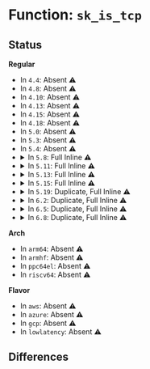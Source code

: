 # Function: <code>sk_is_tcp</code>

## Status
<b>Regular</b>
<ul>
<li>
In <code>4.4</code>: Absent ⚠️
</li>
<li>
In <code>4.8</code>: Absent ⚠️
</li>
<li>
In <code>4.10</code>: Absent ⚠️
</li>
<li>
In <code>4.13</code>: Absent ⚠️
</li>
<li>
In <code>4.15</code>: Absent ⚠️
</li>
<li>
In <code>4.18</code>: Absent ⚠️
</li>
<li>
In <code>5.0</code>: Absent ⚠️
</li>
<li>
In <code>5.3</code>: Absent ⚠️
</li>
<li>
In <code>5.4</code>: Absent ⚠️
</li>
<li>
<details>
<summary>In <code>5.8</code>: Full Inline ⚠️</summary>

**Collision:** Unique Static

**Inline:** Full

**Transformation:** False

**Instances:**

```
In net/core/sock_map.c (ffffffff81a4df7b)
Location: net/core/sock_map.c:534
Inline: True
Inline callers:
  - net/core/sock_map.c:bpf_msg_redirect_hash
  - net/core/sock_map.c:bpf_sk_redirect_hash
  - net/core/sock_map.c:bpf_sock_hash_update
  - net/core/sock_map.c:sock_hash_update_elem
  - net/core/sock_map.c:sock_hash_update_elem
  - net/core/sock_map.c:sock_hash_update_common
  - net/core/sock_map.c:bpf_msg_redirect_map
  - net/core/sock_map.c:bpf_sk_redirect_map
  - net/core/sock_map.c:bpf_sock_map_update
  - net/core/sock_map.c:sock_map_update_elem
  - net/core/sock_map.c:sock_map_update_elem
  - net/core/sock_map.c:sock_map_update_common
```
</details>
</li>
<li>
<details>
<summary>In <code>5.11</code>: Full Inline ⚠️</summary>

**Collision:** Unique Static

**Inline:** Full

**Transformation:** False

**Instances:**

```
In net/core/sock_map.c (ffffffff81a53f6b)
Location: net/core/sock_map.c:533
Inline: True
Inline callers:
  - net/core/sock_map.c:bpf_msg_redirect_hash
  - net/core/sock_map.c:bpf_sk_redirect_hash
  - net/core/sock_map.c:bpf_sock_hash_update
  - net/core/sock_map.c:sock_hash_update_common
  - net/core/sock_map.c:bpf_msg_redirect_map
  - net/core/sock_map.c:bpf_sk_redirect_map
  - net/core/sock_map.c:bpf_sock_map_update
  - net/core/sock_map.c:sock_map_update_elem
  - net/core/sock_map.c:sock_map_update_elem
  - net/core/sock_map.c:sock_map_update_elem_sys
  - net/core/sock_map.c:sock_map_update_elem_sys
  - net/core/sock_map.c:sock_map_update_common
```
</details>
</li>
<li>
<details>
<summary>In <code>5.13</code>: Full Inline ⚠️</summary>

**Collision:** Unique Static

**Inline:** Full

**Transformation:** False

**Instances:**

```
In net/core/sock_map.c (ffffffff81a4fa7b)
Location: net/core/sock_map.c:524
Inline: True
Inline callers:
  - net/core/sock_map.c:bpf_msg_redirect_hash
  - net/core/sock_map.c:bpf_sk_redirect_hash
  - net/core/sock_map.c:bpf_msg_redirect_map
  - net/core/sock_map.c:bpf_sk_redirect_map
  - net/core/sock_map.c:sock_map_update_elem
  - net/core/sock_map.c:sock_map_update_elem_sys
  - net/core/sock_map.c:sock_map_link
```
</details>
</li>
<li>
<details>
<summary>In <code>5.15</code>: Full Inline ⚠️</summary>

**Collision:** Unique Static

**Inline:** Full

**Transformation:** False

**Instances:**

```
In net/core/sock_map.c (ffffffff81b0874b)
Location: net/core/sock_map.c:524
Inline: True
Inline callers:
  - net/core/sock_map.c:bpf_msg_redirect_hash
  - net/core/sock_map.c:bpf_sk_redirect_hash
  - net/core/sock_map.c:bpf_msg_redirect_map
  - net/core/sock_map.c:bpf_sk_redirect_map
  - net/core/sock_map.c:sock_map_update_elem
  - net/core/sock_map.c:sock_map_update_elem_sys
```
</details>
</li>
<li>
<details>
<summary>In <code>5.19</code>: Duplicate, Full Inline ⚠️</summary>

**Collision:** Static Duplication

**Inline:** Full

**Transformation:** False

**Instances:**

```
In net/core/sock.c (ffffffff81bebfd1)
Location: include/net/sock.h:2743
Inline: True
Inline callers:
  - net/core/sock.c:sk_setup_caps
  - net/core/sock.c:sock_setsockopt
  - net/core/sock.c:sock_set_timestamping
```
```
In net/core/skbuff.c (ffffffff81bf9e1e)
Location: include/net/sock.h:2743
Inline: True
Inline callers:
  - net/core/skbuff.c:__skb_tstamp_tx
  - net/core/skbuff.c:__skb_complete_tx_timestamp
```
```
In net/core/filter.c (ffffffff81c4bc68)
Location: include/net/sock.h:2743
Inline: True
Inline callers:
  - net/core/filter.c:bpf_sk_lookup_assign
```
```
In net/core/sock_map.c (ffffffff81c8e6ec)
Location: include/net/sock.h:2743
Inline: True
Inline callers:
  - net/core/sock_map.c:bpf_msg_redirect_hash
  - net/core/sock_map.c:bpf_sk_redirect_hash
  - net/core/sock_map.c:bpf_msg_redirect_map
  - net/core/sock_map.c:bpf_sk_redirect_map
  - net/core/sock_map.c:sock_map_update_elem
  - net/core/sock_map.c:sock_map_update_elem_sys
```
</details>
</li>
<li>
<details>
<summary>In <code>6.2</code>: Duplicate, Full Inline ⚠️</summary>

**Collision:** Static Duplication

**Inline:** Full

**Transformation:** False

**Instances:**

```
In net/core/sock.c (ffffffff81d989a1)
Location: include/net/sock.h:2789
Inline: True
Inline callers:
  - net/core/sock.c:sk_setup_caps
  - net/core/sock.c:sk_setsockopt
  - net/core/sock.c:sock_set_timestamping
```
```
In net/core/skbuff.c (ffffffff81da8ced)
Location: include/net/sock.h:2789
Inline: True
Inline callers:
  - net/core/skbuff.c:__skb_tstamp_tx
  - net/core/skbuff.c:__skb_complete_tx_timestamp
```
```
In net/core/filter.c (ffffffff81dfbc98)
Location: include/net/sock.h:2789
Inline: True
Inline callers:
  - net/core/filter.c:bpf_sk_lookup_assign
```
```
In net/core/sock_map.c (ffffffff81e49acc)
Location: include/net/sock.h:2789
Inline: True
Inline callers:
  - net/core/sock_map.c:bpf_msg_redirect_hash
  - net/core/sock_map.c:bpf_sk_redirect_hash
  - net/core/sock_map.c:bpf_msg_redirect_map
  - net/core/sock_map.c:bpf_sk_redirect_map
  - net/core/sock_map.c:sock_map_update_elem
  - net/core/sock_map.c:sock_map_update_elem_sys
```
</details>
</li>
<li>
<details>
<summary>In <code>6.5</code>: Duplicate, Full Inline ⚠️</summary>

**Collision:** Static Duplication

**Inline:** Full

**Transformation:** False

**Instances:**

```
In net/core/sock.c (ffffffff81e0816b)
Location: include/net/sock.h:2777
Inline: True
Inline callers:
  - net/core/sock.c:sk_setup_caps
  - net/core/sock.c:sk_setsockopt
  - net/core/sock.c:sock_set_timestamping
```
```
In net/core/skbuff.c (ffffffff81e19ded)
Location: include/net/sock.h:2777
Inline: True
Inline callers:
  - net/core/skbuff.c:__skb_tstamp_tx
  - net/core/skbuff.c:__skb_complete_tx_timestamp
```
```
In net/core/filter.c (ffffffff81e6cb7d)
Location: include/net/sock.h:2777
Inline: True
Inline callers:
  - net/core/filter.c:bpf_sk_lookup_assign
```
```
In net/core/sock_map.c (ffffffff81ea518c)
Location: include/net/sock.h:2777
Inline: True
Inline callers:
  - net/core/sock_map.c:bpf_msg_redirect_hash
  - net/core/sock_map.c:bpf_sk_redirect_hash
  - net/core/sock_map.c:bpf_msg_redirect_map
  - net/core/sock_map.c:bpf_sk_redirect_map
  - net/core/sock_map.c:sock_map_update_elem
  - net/core/sock_map.c:sock_map_update_elem_sys
```
```
In net/ipv4/ip_output.c (ffffffff81efc0c4)
Location: include/net/sock.h:2777
Inline: True
Inline callers:
  - net/ipv4/ip_output.c:__ip_make_skb
  - net/ipv4/ip_output.c:__ip_queue_xmit
```
```
In net/ipv4/raw.c (0)
Location: include/net/sock.h:2777
Inline: True
```
```
In net/ipv4/igmp.c (0)
Location: include/net/sock.h:2777
Inline: True
```
```
In net/ipv4/ipmr.c (0)
Location: include/net/sock.h:2777
Inline: True
```
```
In net/ipv4/tcp_bpf.c (ffffffff81f87e21)
Location: include/net/sock.h:2777
Inline: True
Inline callers:
  - net/ipv4/tcp_bpf.c:tcp_eat_skb
```
```
In net/xfrm/xfrm_output.c (0)
Location: include/net/sock.h:2777
Inline: True
```
</details>
</li>
<li>
<details>
<summary>In <code>6.8</code>: Duplicate, Full Inline ⚠️</summary>

**Collision:** Static Duplication

**Inline:** Full

**Transformation:** False

**Instances:**

```
In net/core/sock.c (ffffffff81ec4b97)
Location: include/net/sock.h:2775
Inline: True
Inline callers:
  - net/core/sock.c:sk_setup_caps
  - net/core/sock.c:sk_setup_caps
  - net/core/sock.c:sk_setsockopt
  - net/core/sock.c:sock_set_timestamping
```
```
In net/core/skbuff.c (ffffffff81ed738d)
Location: include/net/sock.h:2775
Inline: True
Inline callers:
  - net/core/skbuff.c:__skb_tstamp_tx
  - net/core/skbuff.c:__skb_complete_tx_timestamp
```
```
In net/core/filter.c (ffffffff81f2b5ad)
Location: include/net/sock.h:2775
Inline: True
Inline callers:
  - net/core/filter.c:bpf_sk_lookup_assign
```
```
In net/core/sock_map.c (ffffffff81f67e1c)
Location: include/net/sock.h:2775
Inline: True
Inline callers:
  - net/core/sock_map.c:bpf_msg_redirect_hash
  - net/core/sock_map.c:bpf_msg_redirect_hash
  - net/core/sock_map.c:bpf_sk_redirect_hash
  - net/core/sock_map.c:bpf_msg_redirect_map
  - net/core/sock_map.c:bpf_msg_redirect_map
  - net/core/sock_map.c:bpf_sk_redirect_map
  - net/core/sock_map.c:sock_map_sk_state_allowed
```
```
In net/ipv4/ip_output.c (ffffffff81fc0004)
Location: include/net/sock.h:2775
Inline: True
Inline callers:
  - net/ipv4/ip_output.c:__ip_make_skb
  - net/ipv4/ip_output.c:__ip_queue_xmit
```
```
In net/ipv4/raw.c (0)
Location: include/net/sock.h:2775
Inline: True
```
```
In net/ipv4/igmp.c (0)
Location: include/net/sock.h:2775
Inline: True
```
```
In net/ipv4/ipmr.c (0)
Location: include/net/sock.h:2775
Inline: True
```
```
In net/ipv4/tcp_bpf.c (ffffffff8204f541)
Location: include/net/sock.h:2775
Inline: True
Inline callers:
  - net/ipv4/tcp_bpf.c:tcp_eat_skb
```
```
In net/xfrm/xfrm_output.c (0)
Location: include/net/sock.h:2775
Inline: True
```
</details>
</li>
</ul>
<b>Arch</b>
<ul>
<li>
In <code>arm64</code>: Absent ⚠️
</li>
<li>
In <code>armhf</code>: Absent ⚠️
</li>
<li>
In <code>ppc64el</code>: Absent ⚠️
</li>
<li>
In <code>riscv64</code>: Absent ⚠️
</li>
</ul>
<b>Flavor</b>
<ul>
<li>
In <code>aws</code>: Absent ⚠️
</li>
<li>
In <code>azure</code>: Absent ⚠️
</li>
<li>
In <code>gcp</code>: Absent ⚠️
</li>
<li>
In <code>lowlatency</code>: Absent ⚠️
</li>
</ul>

## Differences
